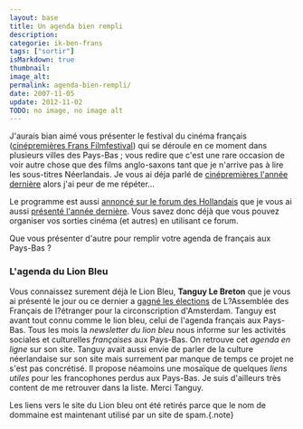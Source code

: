 ```yaml
---
layout: base
title: Un agenda bien rempli
description: 
categorie: ik-ben-frans
tags: ["sortir"]
isMarkdown: true
thumbnail: 
image_alt: 
permalink: agenda-bien-rempli/
date: 2007-11-05
update: 2012-11-02
TODO: no image, no image alt
---
```




J'aurais bian aimé vous présenter le festival du cinéma français ([cinépremières Frans Filmfestival](http://www.cinepremieres.nl/2007/)) qui se déroule en ce moment dans plusieurs villes des Pays-Bas ; vous redire que c'est une rare occasion de voir autre chose que des films anglo-saxons tant que je n'arrive pas à lire les sous-titres Néerlandais. Je vous ai déja parlé de [cinépremières l'année dernière](/du-cinema-en-francais) alors j'ai peur de me répéter...

Le programme est aussi [annoncé sur le forum des Hollandais](http://www.leforum.nl/phpBB/viewtopic.php?t=11987) que je vous ai aussi [présenté l'année dernière](/le-forum-des-hollandais). Vous savez donc déjà que vous pouvez organiser vos sorties cinéma (et autres) en utilisant ce forum.

Que vous présenter d'autre pour remplir votre agenda de français aux Pays-Bas ?

<!--excerpt-->

### L'agenda du Lion Bleu

Vous connaissez surement déjà le Lion Bleu, **Tanguy Le Breton** que je vous ai présenté le jour ou ce dernier a [gagné les élections](/resultat-des-elections) de L?Assemblée des Français de l?étranger pour la circonscription d'Amsterdam. Tanguy est avant tout connu comme le lion bleu, celui de l'agenda français aux Pays-Bas. Tous les mois la *newsletter du lion bleu* nous informe sur les activités sociales et culturelles *françaises* aux Pays-Bas. On retrouve cet *agenda en ligne* sur son site. Tanguy avait aussi envie de parler de la culture néerlandaise sur son site mais surrement par manque de temps ce projet ne s'est pas concrétisé. Il propose néamoins une mosaïque de quelques *liens utiles* pour les francophones perdus aux Pays-Bas. Je suis d'ailleurs très content de me retrouver dans la liste. Merci Tanguy.

Les liens vers le site du Lion bleu ont été retirés parce que le nom de dommaine est maintenant utilisé par un site de spam.{.note}

<!-- post notes:
http://www.hollanddance.plant.nl/hdf744.php

http://www.lelionbleu.nl/index.htm
--->
